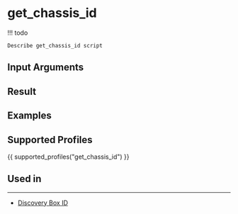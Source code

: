 

# get_chassis_id

<!-- prettier-ignore -->
!!! todo

    Describe get_chassis_id script

## Input Arguments

## Result

## Examples

## Supported Profiles

{{ supported_profiles("get_chassis_id") }}

## Used in
----
* [Discovery Box ID](../discovery-reference/box/id.md)
